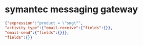 symantec messaging gateway
==========================

```JSON
{"expression":"product = \"smg\"",
"activity_type":{"email-receive":{"fields":{}},
"email-send":{"fields":{}}},
"fields":{}}
```